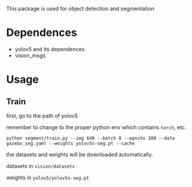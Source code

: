 This package is used for object detection and segmentation

# Dependences

* yolov5 and its dependences
* vision_msgs

# Usage

## Train

first, go to the path of yolov5

remember to change to the proper python env which contains `torch`, etc.

```shell
python segment/train.py --img 640 --batch 8 --epochs 100 --data gazebo_seg.yaml --weights yolov5s-seg.pt --cache
```

the datasets and weights will be downloaded automatically. 

datasets in `vision/datasets`

weights in `yolov5/yolov5s-seg.pt`

